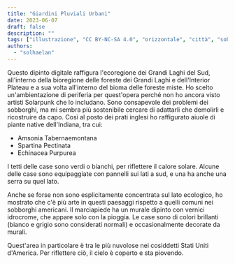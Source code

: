 ```yaml
---
title: "Giardini Pluviali Urbani"
date: 2023-06-07
draft: false
description: ""
tags: ["illustrazione", "CC BY-NC-SA 4.0", "orizzontale", "città", "sobborghi", "meteo"]
authors:
  - "solhaelan"
---
```


Questo dipinto digitale raffigura l'ecoregione dei Grandi Laghi del Sud, all'interno della bioregione delle foreste dei Grandi Laghi e dell'Interior Plateau e a sua volta all'interno del bioma delle foreste miste. Ho scelto un'ambientazione di periferia per quest'opera perché non ho ancora visto artisti Solarpunk che lo includano. Sono consapevole dei problemi dei sobborghi, ma mi sembra più sostenibile cercare di adattarli che demolirli e ricostruire da capo. Così al posto dei prati inglesi ho raffigurato aiuole di piante native dell'Indiana, tra cui:

- Amsonia Tabernaemontana 
- Spartina Pectinata 
- Echinacea Purpurea 

I tetti delle case sono verdi o bianchi, per riflettere il calore solare. Alcune delle case sono equipaggiate con pannelli sui lati a sud, e una ha anche una serra su quel lato.

Anche se forse non sono esplicitamente concentrata sul lato ecologico, ho mostrato che c'è più arte in questi paesaggi rispetto a quelli comuni nei sobborghi americani. Il marciapiede ha un murale dipinto con vernici idrocrome, che appare solo con la pioggia. Le case sono di colori brillanti (bianco e grigio sono considerati normali) e occasionalmente decorate da murali.

Quest'area in particolare è tra le più nuvolose nei cosiddetti Stati Uniti d'America. Per riflettere ciò, il cielo è coperto e sta piovendo.
